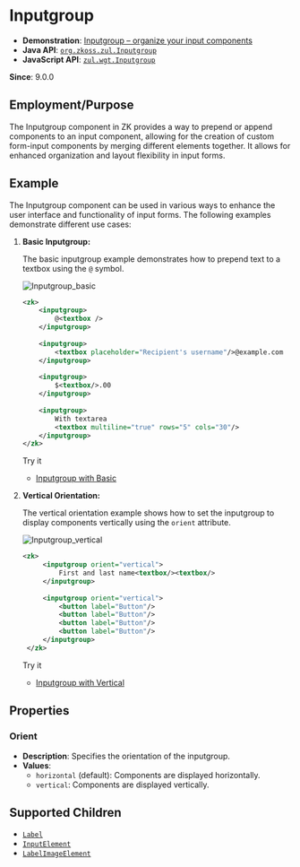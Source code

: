 # Inputgroup

- **Demonstration**: [Inputgroup – organize your input components](https://blog.zkoss.org/2019/08/16/zk-9-preview-inputgroup-organize-your-input-components)
- **Java API**: [`org.zkoss.zul.Inputgroup`](https://www.zkoss.org/javadoc/latest/zk/org/zkoss/zul/Inputgroup.html)
- **JavaScript API**: [`zul.wgt.Inputgroup`](https://www.zkoss.org/javadoc/latest/jsdoc/classes/zul.wgt.Inputgroup.html)

**Since**: 9.0.0

## Employment/Purpose
The Inputgroup component in ZK provides a way to prepend or append components to an input component, allowing for the creation of custom form-input components by merging different elements together. It allows for enhanced organization and layout flexibility in input forms.

## Example
The Inputgroup component can be used in various ways to enhance the user interface and functionality of input forms. The following examples demonstrate different use cases:

1. **Basic Inputgroup:**
   
   The basic inputgroup example demonstrates how to prepend text to a textbox using the `@` symbol.

   ![Inputgroup_basic](Inputgroup_basic.png)

   ```xml
   <zk>
       <inputgroup>
           @<textbox />
       </inputgroup>
       
       <inputgroup>
           <textbox placeholder="Recipient's username"/>@example.com
       </inputgroup>
       
       <inputgroup>
           $<textbox/>.00
       </inputgroup>
       
       <inputgroup>
           With textarea
           <textbox multiline="true" rows="5" cols="30"/>
       </inputgroup>
   </zk>
   ```

   Try it

   * [Inputgroup with Basic](https://zkfiddle.org/sample/3j1g0he/1-ZK-Component-Reference-Inputgroup-Basic-Example?v=latest&t=Iceblue_Compact)

2. **Vertical Orientation:**
   
   The vertical orientation example shows how to set the inputgroup to display components vertically using the `orient` attribute.

   ![Inputgroup_vertical](Inputgroup_vertical.png)

   ```xml
   <zk>
        <inputgroup orient="vertical">
            First and last name<textbox/><textbox/>
        </inputgroup>
        
        <inputgroup orient="vertical">
            <button label="Button"/>
            <button label="Button"/>
            <button label="Button"/>
            <button label="Button"/>
        </inputgroup>
    </zk>
   ```

   Try it

   * [Inputgroup with Vertical](https://zkfiddle.org/sample/35fiuq3/1-ZK-Component-Reference-Inputgroup-Vertical-Example?v=latest&t=Iceblue_Compact)

## Properties
### Orient
- **Description**: Specifies the orientation of the inputgroup.
- **Values**:
  - `horizontal` (default): Components are displayed horizontally.
  - `vertical`: Components are displayed vertically.

## Supported Children
- [`Label`](../essential_components/label.md)
- [`InputElement`](../base_components/inputelement.md)
- [`LabelImageElement`](../base_components/labelimageelement.md)